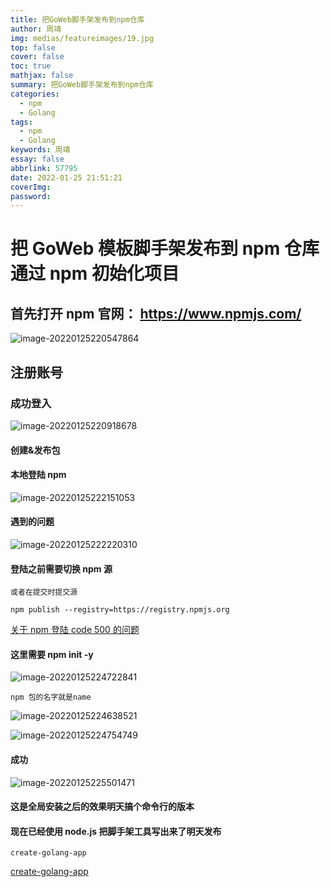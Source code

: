 ```yaml
---
title: 把GoWeb脚手架发布到npm仓库
author: 周靖
img: medias/featureimages/19.jpg
top: false
cover: false
toc: true
mathjax: false
summary: 把GoWeb脚手架发布到npm仓库
categories:
  - npm
  - Golang
tags:
  - npm
  - Golang
keywords: 周靖
essay: false
abbrlink: 57795
date: 2022-01-25 21:51:21
coverImg:
password:
---
```


# 把 GoWeb 模板脚手架发布到 npm 仓库通过 npm 初始化项目

## 首先打开 npm 官网： https://www.npmjs.com/

![image-20220125220547864](https://qiniuyun.code520.com.cn/images/20220125220555.png)

## 注册账号

### 成功登入

![image-20220125220918678](https://qiniuyun.code520.com.cn/images/20220125220918.png)

#### 创建&发布包

#### 本地登陆 npm

![image-20220125222151053](https://qiniuyun.code520.com.cn/images/20220125222151.png)

#### 遇到的问题

![image-20220125222220310](https://qiniuyun.code520.com.cn/images/20220125222220.png)

#### 登陆之前需要切换 npm 源

```
或者在提交时提交源

npm publish --registry=https://registry.npmjs.org
```

[关于 npm 登陆 code 500 的问题](https://blog.csdn.net/qq_29483485/article/details/117949698)

#### 这里需要 npm init -y

![image-20220125224722841](https://qiniuyun.code520.com.cn/images/20220125224722.png)

```
npm 包的名字就是name
```

![image-20220125224638521](https://qiniuyun.code520.com.cn/images/20220125224638.png)

![image-20220125224754749](https://qiniuyun.code520.com.cn/images/20220125224754.png)

#### 成功

![image-20220125225501471](https://qiniuyun.code520.com.cn/images/20220125225501.png)

#### 这是全局安装之后的效果明天搞个命令行的版本

#### 现在已经使用 node.js 把脚手架工具写出来了明天发布

```
create-golang-app
```

[create-golang-app](https://www.npmjs.com/package/create-golang-app)
